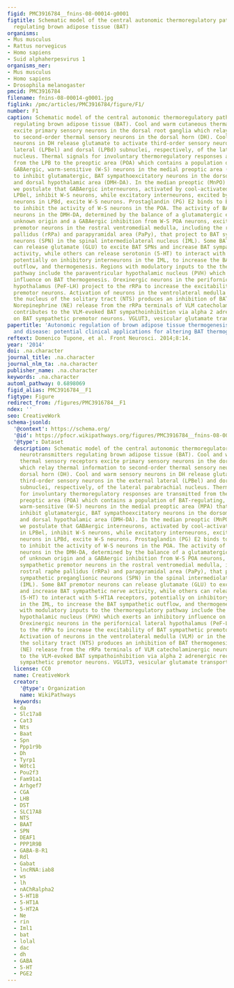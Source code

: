 ```yaml
---
figid: PMC3916784__fnins-08-00014-g0001
figtitle: Schematic model of the central autonomic thermoregulatory pathway and neurotransmitters
  regulating brown adipose tissue (BAT)
organisms:
- Mus musculus
- Rattus norvegicus
- Homo sapiens
- Suid alphaherpesvirus 1
organisms_ner:
- Mus musculus
- Homo sapiens
- Drosophila melanogaster
pmcid: PMC3916784
filename: fnins-08-00014-g0001.jpg
figlink: /pmc/articles/PMC3916784/figure/F1/
number: F1
caption: Schematic model of the central autonomic thermoregulatory pathway and neurotransmitters
  regulating brown adipose tissue (BAT). Cool and warm cutaneous thermal sensory receptors
  excite primary sensory neurons in the dorsal root ganglia which relay thermal information
  to second-order thermal sensory neurons in the dorsal horn (DH). Cool and warm sensory
  neurons in DH release glutamate to activate third-order sensory neurons in the external
  lateral (LPBel) and dorsal (LPBd) subnuclei, respectively, of the lateral parabrachial
  nucleus. Thermal signals for involuntary thermoregulatory responses are transmitted
  from the LPB to the preoptic area (POA) which contains a population of BAT-regulating,
  GABAergic, warm-sensitive (W-S) neurons in the medial preoptic area (MPA) that project
  to inhibit glutamatergic, BAT sympathoexcitatory neurons in the dorsomedial hypothalamus
  and dorsal hypothalamic area (DMH-DA). In the median preoptic (MnPO) subnucleus,
  we postulate that GABAergic interneurons, activated by cool-activated neurons in
  LPBel, inhibit W-S neurons, while excitatory interneurons, excited by warm-activated
  neurons in LPBd, excite W-S neurons. Prostaglandin (PG) E2 binds to EP3 receptors
  to inhibit the activity of W-S neurons in the POA. The activity of BAT sympathoexcitatory
  neurons in the DMH-DA, determined by the balance of a glutamatergic excitation of
  unknown origin and a GABAergic inhibition from W-S POA neurons, excites BAT sympathetic
  premotor neurons in the rostral ventromedial medulla, including the rostral raphe
  pallidus (rRPa) and parapyramidal area (PaPy), that project to BAT sympathetic preganglionic
  neurons (SPN) in the spinal intermediolateral nucleus (IML). Some BAT premotor neurons
  can release glutamate (GLU) to excite BAT SPNs and increase BAT sympathetic nerve
  activity, while others can release serotonin (5-HT) to interact with 5-HT1A receptors,
  potentially on inhibitory interneurons in the IML, to increase the BAT sympathetic
  outflow, and thermogenesis. Regions with modulatory inputs to the thermoregulatory
  pathway include the paraventricular hypothalamic nucleus (PVH) which exerts an inhibitory
  influence on BAT thermogenesis. Orexinergic neurons in the perifornical lateral
  hypothalamus (PeF-LH) project to the rRPa to increase the excitability of BAT sympathetic
  premotor neurons. Activation of neurons in the ventrolateral medulla (VLM) or in
  the nucleus of the solitary tract (NTS) produces an inhibition of BAT thermogenesis.
  Norepinephrine (NE) release from the rRPa terminals of VLM catecholaminergic neurons
  contributes to the VLM-evoked BAT sympathoinhibition via alpha 2 adrenergic receptors
  on BAT sympathetic premotor neurons. VGLUT3, vesicular glutamate transporter 3.
papertitle: 'Autonomic regulation of brown adipose tissue thermogenesis in health
  and disease: potential clinical applications for altering BAT thermogenesis.'
reftext: Domenico Tupone, et al. Front Neurosci. 2014;8:14.
year: '2014'
doi: .na.character
journal_title: .na.character
journal_nlm_ta: .na.character
publisher_name: .na.character
keywords: .na.character
automl_pathway: 0.6898069
figid_alias: PMC3916784__F1
figtype: Figure
redirect_from: /figures/PMC3916784__F1
ndex: ''
seo: CreativeWork
schema-jsonld:
  '@context': https://schema.org/
  '@id': https://pfocr.wikipathways.org/figures/PMC3916784__fnins-08-00014-g0001.html
  '@type': Dataset
  description: Schematic model of the central autonomic thermoregulatory pathway and
    neurotransmitters regulating brown adipose tissue (BAT). Cool and warm cutaneous
    thermal sensory receptors excite primary sensory neurons in the dorsal root ganglia
    which relay thermal information to second-order thermal sensory neurons in the
    dorsal horn (DH). Cool and warm sensory neurons in DH release glutamate to activate
    third-order sensory neurons in the external lateral (LPBel) and dorsal (LPBd)
    subnuclei, respectively, of the lateral parabrachial nucleus. Thermal signals
    for involuntary thermoregulatory responses are transmitted from the LPB to the
    preoptic area (POA) which contains a population of BAT-regulating, GABAergic,
    warm-sensitive (W-S) neurons in the medial preoptic area (MPA) that project to
    inhibit glutamatergic, BAT sympathoexcitatory neurons in the dorsomedial hypothalamus
    and dorsal hypothalamic area (DMH-DA). In the median preoptic (MnPO) subnucleus,
    we postulate that GABAergic interneurons, activated by cool-activated neurons
    in LPBel, inhibit W-S neurons, while excitatory interneurons, excited by warm-activated
    neurons in LPBd, excite W-S neurons. Prostaglandin (PG) E2 binds to EP3 receptors
    to inhibit the activity of W-S neurons in the POA. The activity of BAT sympathoexcitatory
    neurons in the DMH-DA, determined by the balance of a glutamatergic excitation
    of unknown origin and a GABAergic inhibition from W-S POA neurons, excites BAT
    sympathetic premotor neurons in the rostral ventromedial medulla, including the
    rostral raphe pallidus (rRPa) and parapyramidal area (PaPy), that project to BAT
    sympathetic preganglionic neurons (SPN) in the spinal intermediolateral nucleus
    (IML). Some BAT premotor neurons can release glutamate (GLU) to excite BAT SPNs
    and increase BAT sympathetic nerve activity, while others can release serotonin
    (5-HT) to interact with 5-HT1A receptors, potentially on inhibitory interneurons
    in the IML, to increase the BAT sympathetic outflow, and thermogenesis. Regions
    with modulatory inputs to the thermoregulatory pathway include the paraventricular
    hypothalamic nucleus (PVH) which exerts an inhibitory influence on BAT thermogenesis.
    Orexinergic neurons in the perifornical lateral hypothalamus (PeF-LH) project
    to the rRPa to increase the excitability of BAT sympathetic premotor neurons.
    Activation of neurons in the ventrolateral medulla (VLM) or in the nucleus of
    the solitary tract (NTS) produces an inhibition of BAT thermogenesis. Norepinephrine
    (NE) release from the rRPa terminals of VLM catecholaminergic neurons contributes
    to the VLM-evoked BAT sympathoinhibition via alpha 2 adrenergic receptors on BAT
    sympathetic premotor neurons. VGLUT3, vesicular glutamate transporter 3.
  license: CC0
  name: CreativeWork
  creator:
    '@type': Organization
    name: WikiPathways
  keywords:
  - da
  - Slc17a8
  - Cat3
  - Nts
  - Baat
  - Spn
  - Ppp1r9b
  - Dh
  - Tyrp1
  - Wdtc1
  - Pou2f3
  - Fam91a1
  - Arhgef7
  - CGA
  - LHB
  - DST
  - SLC17A8
  - NTS
  - BAAT
  - SPN
  - DEAF1
  - PPP1R9B
  - GABA-B-R1
  - Rdl
  - Gabat
  - lncRNA:iab8
  - ws
  - lh
  - nAChRalpha2
  - 5-HT1B
  - 5-HT1A
  - 5-HT2A
  - Ne
  - rin
  - Iml1
  - bat
  - lolal
  - dac
  - dh
  - GABA
  - 5-HT
  - PGE2
---
```

